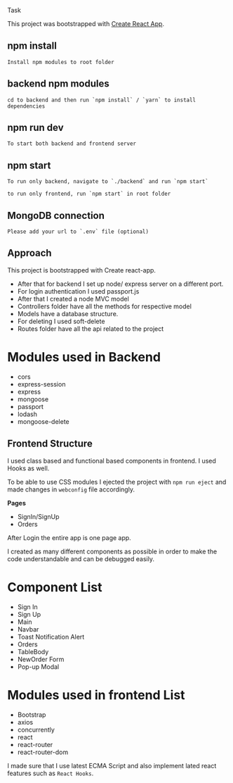  Task 

This project was bootstrapped with [Create React App](https://github.com/facebook/create-react-app).

## npm install
    Install npm modules to root folder

## backend npm modules
    cd to backend and then run `npm install` / `yarn` to install dependencies


## npm run dev
    To start both backend and frontend server

## npm start

    To run only backend, navigate to `./backend` and run `npm start`

    to run only frontend, run `npm start` in root folder

## MongoDB connection

    Please add your url to `.env` file (optional)

## Approach
This project is bootstrapped with Create react-app.
* After that for backend I set up node/ express server on a different port.
* For login authentication I used passport.js
* After that I created a node MVC model
* Controllers folder have all the methods for respective model
* Models have a database structure.
* For deleting I used soft-delete
* Routes folder have all the api related to the project
# Modules used in Backend
* cors
* express-session
* express
* mongoose
* passport
* lodash
* mongoose-delete

## Frontend Structure

I used class based and functional based components in frontend. 
I used Hooks as well.

To be able to use CSS modules I ejected the project with `npm run eject` and made changes in `webconfig` file accordingly.

**Pages**

* SignIn/SignUp
* Orders

After Login the entire app is one page app.

I created as many different components as possible in order to make the code understandable and can be debugged easily.

# Component List

* Sign In
* Sign Up
* Main
* Navbar
* Toast Notification Alert
* Orders
* TableBody
* NewOrder Form
* Pop-up Modal

# Modules used in frontend List
* Bootstrap
* axios
* concurrently
* react
* react-router
* react-router-dom


I made sure that I use latest ECMA Script and also implement lated react features such as `React Hooks`.







